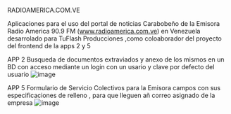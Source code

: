   RADIOAMERICA.COM.VE

  Aplicaciones para el uso del portal de noticias Carabobeño de la Emisora Radio America 90.9 FM (www.radioamerica.com.ve) en Venezuela
  desarrolado para TuFlash Producciones ,como coloaborador del proyecto del frontend de la apps 2 y 5

  APP 2 
  Busqueda de documentos extraviados y anexo de los mismos en un BD con acceso mediante un login con un usario y clave por defecto del usuario 
  ![image](https://github.com/DervisMartinez/radioamerica_servicio_colectivo/assets/92455106/50f9749c-daf8-442a-82f7-2571b33d81fb)

  APP 5
  Formulario de Servicio Colectivos para la Emisora 
  campos con sus especificaciones de relleno , para que lleguen añ correo asignado de la empresa
  ![image](https://github.com/DervisMartinez/radioamerica_servicio_colectivo/assets/92455106/8ffc6c06-8849-4749-af84-1afc1c12cccd)

  

